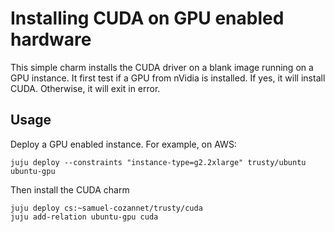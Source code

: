 # Installing CUDA on GPU enabled hardware

This simple charm installs the CUDA driver on a blank image running on a GPU instance. It first test if a GPU from nVidia is installed. If yes, it will install CUDA. Otherwise, it will exit in error. 

## Usage

Deploy a GPU enabled instance. For example, on AWS:


```
juju deploy --constraints "instance-type=g2.2xlarge" trusty/ubuntu ubuntu-gpu
```

Then install the CUDA charm 

```
juju deploy cs:~samuel-cozannet/trusty/cuda
juju add-relation ubuntu-gpu cuda
```
